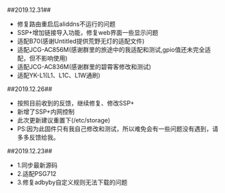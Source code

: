 ##2019.12.31##
* 修复路由重启后aliddns不运行的问题
* SSP+增加链接导入功能，修复web界面一些显示问题
* 适配B70(感谢Untitled提供荒野无灯的适配文件)
* 适配JCG-AC856M(感谢群里的旅途中的我适配和测试,gpio值还未完全适配，但不影响使用)
* 适配JCG-AC836M(感谢群里的碧霄客修改和测试)
* 适配YK-L1(L1、L1C、L1W通刷)

##2019.12.26##
* 按照目前收到的反馈，继续修复、修改SSP+
* 新增了SSP+内网控制
* 此次更新建议重置下(/etc/storage)
* PS:因为此固件只有我自己修改和测试，所以难免会有一些问题没有遇到，请多多反馈给我。

##2019.12.23##
* 1.同步最新源码
* 2.适配PSG712
* 3.修复adbyby自定义规则无法下载的问题